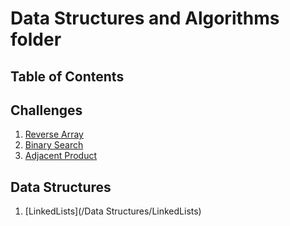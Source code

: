 # Data Structures and Algorithms folder #

## Table of Contents

## Challenges
1. [Reverse Array](/Challenges/ReverseArray)
2. [Binary Search](/Challenges/BinarySearch)
3. [Adjacent Product](/Challenges/AdjacentProduct)

## Data Structures
1. [LinkedLists](/Data Structures/LinkedLists)